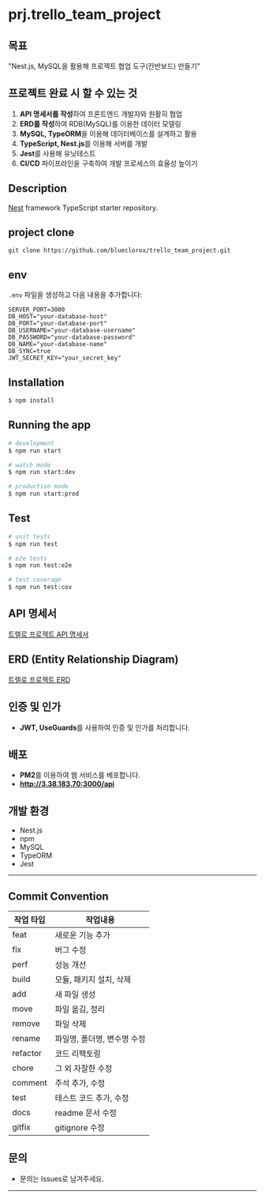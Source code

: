 # prj.trello_team_project

## 목표

"Nest.js, MySQL을 활용해 프로젝트 협업 도구(칸반보드) 만들기"


## 프로젝트 완료 시 할 수 있는 것

1. **API 명세서를 작성**하여 프론트엔드 개발자와 원활히 협업
2. **ERD를 작성**하여 RDB(MySQL)를 이용한 데이터 모델링
3. **MySQL, TypeORM**을 이용해 데이터베이스를 설계하고 활용
4. **TypeScript, Nest.js**를 이용해 서버를 개발
4. **Jest**를 사용해 유닛테스트
5. **CI/CD** 파이프라인을 구축하여 개발 프로세스의 효율성 높이기

## Description

[Nest](https://github.com/nestjs/nest) framework TypeScript starter repository.


## project clone

```
git clone https://github.com/blueclorox/trello_team_project.git
```

## env

`.env` 파일을 생성하고 다음 내용을 추가합니다:

```env
SERVER_PORT=3000
DB_HOST="your-database-host"
DB_PORT="your-database-port"
DB_USERNAME="your-database-username"
DB_PASSWORD="your-database-password"
DB_NAME="your-database-name"
DB_SYNC=true
JWT_SECRET_KEY="your_secret_key"
```

## Installation

```bash
$ npm install
```

## Running the app

```bash
# development
$ npm run start

# watch mode
$ npm run start:dev

# production mode
$ npm run start:prod
```

## Test

```bash
# unit tests
$ npm run test

# e2e tests
$ npm run test:e2e

# test coverage
$ npm run test:cov
```

## API 명세서

[트렐로 프로젝트 API 명세서](https://www.notion.so/teamsparta/67e8cd7ccada44d597d2b8fdd5a7fb38?v=de0b404e0f0447a280d24d2d50a0006a&pvs=4)

## ERD (Entity Relationship Diagram)

[트렐로 프로젝트 ERD](https://drawsql.app/teams/les-team-1/diagrams/easy)

## 인증 및 인가

- **JWT, UseGuards**를 사용하여 인증 및 인가를 처리합니다.

## 배포

- **PM2**를 이용하여 웹 서비스를 베포합니다.
- **http://3.38.183.70:3000/api**


## 개발 환경

- Nest.js
- npm
- MySQL
- TypeORM
- Jest

---------------------------

## Commit Convention

| 작업 타입 | 작업내용                    |
| --------- | --------------------------- |
| feat      | 새로운 기능 추가            |
| fix       | 버그 수정                   |
| perf      | 성능 개선                   |
| build     | 모듈, 패키지 설치, 삭제     |
| add       | 새 파일 생성                |
| move      | 파일 옮김, 정리             |
| remove    | 파일 삭제                   |
| rename    | 파일명, 폴더명, 변수명 수정 |
| refactor  | 코드 리팩토링               |
| chore     | 그 외 자잘한 수정           |
| comment   | 주석 추가, 수정             |
| test      | 테스트 코드 추가, 수정      |
| docs      | readme 문서 수정            |
| gitfix    | gitignore 수정              |

## 문의

- 문의는 Issues로 남겨주세요.

---------------------------
